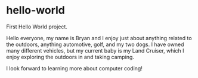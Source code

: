 # hello-world
First Hello World project.

Hello everyone, my name is Bryan and I enjoy just about anything related to the outdoors, anything automotive, golf, and my two dogs. I have owned many different vehicles, but my current baby is my Land Cruiser, which I enjoy exploring the outdoors in and taking camping.

I look forward to learning more about computer coding!

